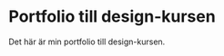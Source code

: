 Portfolio till design-kursen
==========================

Det här är min portfolio till design-kursen.
